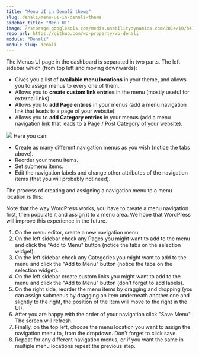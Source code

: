 ```yaml
---
title: "Menu UI in Denali theme"
slug: denali/menu-ui-in-denali-theme
sidebar_title: "Menu UI"
image: //storage.googleapis.com/media.usabilitydynamics.com/2014/10/b47f84d8-wpproperty-theme-denali-icon-300x300.png
repo_url: https://github.com/wp-property/wp-denali
module: "Denali"
module_slug: denali
---
```


The Menus UI page in the dashboard is separated in two parts. The left sidebar which (from top left and moving downwards):

*   Gives you a list of **available menu locations** in your theme, and allows you to assign menus to every one of them.
*   Allows you to **create custom link entries** in the menu (mostly useful for external links).
*   Allows you to **add Page entries** in your menus (add a menu navigation link that leads to a page of your website).
*   Allows you to **add Category entries** in your menus (add a menu navigation link that leads to a Page / Post Category of your website).

![](https://storage.googleapis.com/storage.usabilitydynamics.com/uploads/2012/06/Screen-Shot-2012-06-26-at-10.00.42-AM.png)
Here you can:

*   Create as many different navigation menus as you wish (notice the tabs above).
*   Reorder your menu items.
*   Set submenu items.
*   Edit the navigation labels and change other attributes of the navigation items (that you will probably not need).

The process of creating and assigning a navigation menu to a menu location is this:

Note that the way WordPress works, you have to create a menu navigation first, then populate it and assign it to a menu area. We hope that WordPress will improve this experience in the future.

1.  On the menu editor, create a new navigation menu.
2.  On the left sidebar check any Pages you might want to add to the menu and click the "Add to Menu" button (notice the tabs on the selection widget).
3.  On the left sidebar check any Categories you might want to add to the menu and click the "Add to Menu" button (notice the tabs on the selection widget).
4.  On the left sidebar create custom links you might want to add to the menu and click the "Add to Menu" button (don't forget to add labels).
5.  On the right side, reorder the menu items by dragging and dropping (you can assign submenus by dragging an item underneath another one and slightly to the right, the position of the item will move to the right in the UI).
6.  After you are happy with the order of your navigation click "Save Menu". The screen will refresh.
7.  Finally, on the top left, choose the menu location you want to assign the navigation menu to, from the dropdown. Don't forget to click save.
8.  Repeat for any different navigation menus, or if you want the same in multiple menu locations repeat the previous step.